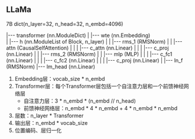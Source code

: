 ## LLaMa

7B dict(n_layer=32, n_head=32, n_embd=4096)

|--- transformer (nn.ModuleDict)
|      |--- wte (nn.Embedding)                       
|      |--- h (nn.ModuleList of Block, n_layer)
|      |      |--- rms_1 (RMSNorm)
|      |      |--- attn (CausalSelfAttention)
|      |      |      |--- c_attn (nn.Linear)
|      |      |      |--- c_proj (nn.Linear)
|      |      |--- rms_2 (RMSNorm)
|      |      |--- mlp (MLP)
|      |      |      |--- c_fc1 (nn.Linear)
|      |      |      |--- c_fc2 (nn.Linear)
|      |      |      |--- c_proj (nn.Linear)
|      |--- ln_f (RMSNorm)
|--- lm_head (nn.Linear)      

1. Embedding层：vocab_size * n_embd
2. Transformer层：每个Transformer层包括一个自注意力层和一个前馈神经网络层
   * 自注意力层：3 * n_embd * (n_embd // n_head)
   * 前馈神经网络层：n_embd * 4 * n_embd + 4 * n_embd * n_embd
3. 层数：n_layer * Transformer
4. 输出层：n_embd * vocab_size
5. 位置编码、层归一化



